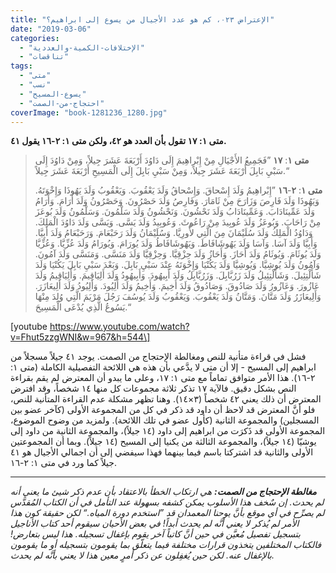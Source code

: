 ```yaml
---
title: "الإعتراض ٠٢٣، كم هو عدد الأجيال من يسوع إلى ابراهيم؟"
date: "2019-03-06"
categories: 
  - "الإختلافات-الكمية-والعددية"
  - "تناقضات"
tags: 
  - "متى"
  - "نسب"
  - "يسوع-المسيح"
  - "احتجاج-من-الصمت"
coverImage: "book-1281236_1280.jpg"
---
```


**متى ١: ١٧ تقول بأن العدد هو ٤٢، ولكن متى ١: ٢-١٦ يقول ٤١.**

> **متى ١**: **١٧** ”فَجَمِيعُ الأَجْيَالِ مِنْ إِبْراهِيمَ إِلَى دَاوُدَ أَرْبَعَةَ عَشَرَ جِيلاً، وَمِنْ دَاوُدَ إِلَى سَبْيِ بَابِلَ أَرْبَعَةَ عَشَرَ جِيلاً، وَمِنْ سَبْيِ بَابِلَ إِلَى الْمَسِيحِ أَرْبَعَةَ عَشَرَ جِيلاً.“
> 
> **متى ١**: **٢**\-**١٦** ”إِبْراهِيمُ وَلَدَ إِسْحاقَ. وَإِسْحاقُ وَلَدَ يَعْقُوبَ. وَيَعْقُوبُ وَلَدَ يَهُوذَا وَإِخْوَتَهُ. وَيَهُوذَا وَلَدَ فَارِصَ وَزَارَحَ مِنْ ثَامَارَ. وَفَارِصُ وَلَدَ حَصْرُونَ. وَحَصْرُونُ وَلَدَ أَرَامَ. وَأَرَامُ وَلَدَ عَمِّينَادَابَ. وَعَمِّينَادَابُ وَلَدَ نَحْشُونَ. وَنَحْشُونُ وَلَدَ سَلْمُونَ. وَسَلْمُونُ وَلَدَ بُوعَزَ مِنْ رَاحَابَ. وَبُوعَزُ وَلَدَ عُوبِيدَ مِنْ رَاعُوثَ. وَعُوبِيدُ وَلَدَ يَسَّى. وَيَسَّى وَلَدَ دَاوُدَ الْمَلِكَ. وَدَاوُدُ الْمَلِكُ وَلَدَ سُلَيْمَانَ مِنَ الَّتِي لأُورِيَّا. وَسُلَيْمَانُ وَلَدَ رَحَبْعَامَ. وَرَحَبْعَامُ وَلَدَ أَبِيَّا. وَأَبِيَّا وَلَدَ آسَا. وَآسَا وَلَدَ يَهُوشَافَاطَ. وَيَهُوشَافَاطُ وَلَدَ يُورَامَ. وَيُورَامُ وَلَدَ عُزِّيَّا. وَعُزِّيَّا وَلَدَ يُوثَامَ. وَيُوثَامُ وَلَدَ أَحَازَ. وَأَحَازُ وَلَدَ حِزْقِيَّا. وَحِزْقِيَّا وَلَدَ مَنَسَّى. وَمَنَسَّى وَلَدَ آمُونَ. وَآمُونُ وَلَدَ يُوشِيَّا. وَيُوشِيَّا وَلَدَ يَكُنْيَا وَإِخْوَتَهُ عِنْدَ سَبْيِ بَابِلَ. وَبَعْدَ سَبْيِ بَابِلَ يَكُنْيَا وَلَدَ شَأَلْتِئِيلَ. وَشَأَلْتِئِيلُ وَلَدَ زَرُبَّابِلَ. وَزَرُبَّابِلُ وَلَدَ أَبِيهُودَ. وَأَبِيهُودُ وَلَدَ أَلِيَاقِيمَ. وَأَلِيَاقِيمُ وَلَدَ عَازُورَ. وَعَازُورُ وَلَدَ صَادُوقَ. وَصَادُوقُ وَلَدَ أَخِيمَ. وَأَخِيمُ وَلَدَ أَلِيُودَ. وَأَلِيُودُ وَلَدَ أَلِيعَازَرَ. وَأَلِيعَازَرُ وَلَدَ مَتَّانَ. وَمَتَّانُ وَلَدَ يَعْقُوبَ. وَيَعْقُوبُ وَلَدَ يُوسُفَ رَجُلَ مَرْيَمَ الَّتِي وُلِدَ مِنْهَا يَسُوعُ الَّذِي يُدْعَى الْمَسِيحَ.“

\[youtube https://www.youtube.com/watch?v=Fhut5zzgWNI&w=967&h=544\]

فشل في قراءة متأنية للنص ومغالطة الإحتجاج من الصمت. يوجد ٤١ جيلاً مسجلاً من ابراهيم إلى المسيح - إلا أن متى لا يدَّعي بأن هذه هي اللائحة التفصيلية الكاملة (متى ١: ٢-١٦). هذا الأمر متوافق تماماً مع متى ١: ١٧، وعلى ما يبدو أن المعترض لم يقم بقراءة النص بشكل دقيق. فالآية ١٧ تذكر ثلاثة مجموعات كل منها ١٤ شخصاً، وقد افترض المعترض أن ذلك يعني ٤٢ شخصاً (٣×١٤). وهنا تظهر مشكلة عدم القراءة المتأنية للنص، فلو أنَّ المعترض قد لاحظ أن داود قد ذكر في كل من المجموعة الأولى (كآخر عضو بين المسجلين) والمجموعة الثانية (كأول عضو في تلك اللائحة). ولمزيد من وضوح الموضوع، المجموعة الأولى قد ذَكرَت من ابراهيم إلى داود (١٤ جيلاً)، والمجموعة الثانية من داود إلى يوشيّا (١٤ جيلاً)، والمجموعة الثالثة من يكنيا إلى المسيح (١٤ جيلاً). وبما أن المجموعتين الأولى والثانية قد اشتركتا باسم فيما بينهما فهذا سيفضي إلى أن اجمالي الأجيال هو ٤١ جيلاً كما ورد في متى ١: ٢-١٦.

* * *

_**مغالطة الإحتجاج من الصمت:** هي ارتكاب الخطأ بالاعتقاد بأن عدم ذكر شيئ ما يعني أنه لم يحدث. إن سٌخف هذا الأسلوب يمكن كشفه بسهولة عند التأمل في أن الكتاب المُقدَّس لم يصرِّح في أي موقع بأنَّ يوحنا المعمدان قد ”استخدم دورة المياه.“ لكن حقيقة كون هذا الأمر لم يُذكر لا يعني أنَّه لم يحدث أبداً! في بعض الأحيان سيقوم أحد كتاب الأناجيل بتسجيل تفصيل مُعيَّن في حين أنَّ كاتباً آخر يقوم بإغفال تسجيله. هذا ليس بتعارض! فالكتاب المختلفين يتخذون قرارات مختلفة فيما يتعلّق بما يقومون بتسجيله أو ما يقومون بالإغفال عنه. لكن حين يُغفِلون عن ذكر أمرٍ معين هذا لا يعني بأنَّه لم يحدث._
